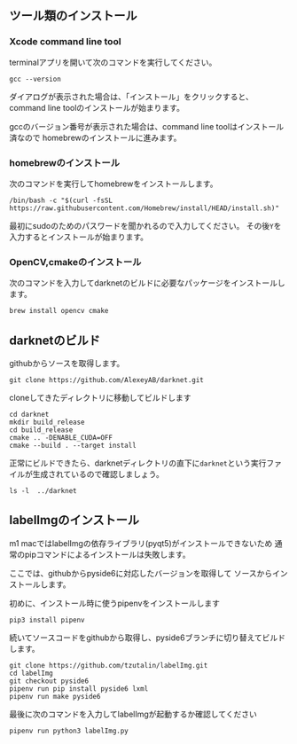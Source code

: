## ツール類のインストール
### Xcode command line tool
terminalアプリを開いて次のコマンドを実行してください。
```
gcc --version
```
ダイアログが表示された場合は、「インストール」をクリックすると、
command line toolのインストールが始まります。

gccのバージョン番号が表示された場合は、command line toolはインストール済なので
homebrewのインストールに進みます。

### homebrewのインストール
次のコマンドを実行してhomebrewをインストールします。
```
/bin/bash -c "$(curl -fsSL https://raw.githubusercontent.com/Homebrew/install/HEAD/install.sh)"
```
最初にsudoのためのパスワードを聞かれるので入力してください。
その後`Y`を入力するとインストールが始まります。

### OpenCV,cmakeのインストール
次のコマンドを入力してdarknetのビルドに必要なパッケージをインストールします。
```
brew install opencv cmake
```

## darknetのビルド
githubからソースを取得します。
```
git clone https://github.com/AlexeyAB/darknet.git
```
cloneしてきたディレクトリに移動してビルドします
```
cd darknet
mkdir build_release
cd build_release
cmake .. -DENABLE_CUDA=OFF
cmake --build . --target install
```

正常にビルドできたら、darknetディレクトリの直下に`darknet`という実行ファイルが生成されているので確認しましょう。

```
ls -l  ../darknet
```

## labelImgのインストール
m1 macではlabelImgの依存ライブラリ(pyqt5)がインストールできないため
通常のpipコマンドによるインストールは失敗します。

ここでは、githubからpyside6に対応したバージョンを取得して
ソースからインストールします。

初めに、インストール時に使うpipenvをインストールします
```
pip3 install pipenv
```

続いてソースコードをgithubから取得し、pyside6ブランチに切り替えてビルドします。
```
git clone https://github.com/tzutalin/labelImg.git
cd labelImg
git checkout pyside6
pipenv run pip install pyside6 lxml
pipenv run make pyside6
```
最後に次のコマンドを入力してlabelImgが起動するか確認してください
```
pipenv run python3 labelImg.py
```
